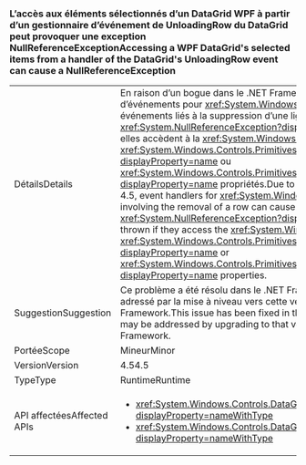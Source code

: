 ### <a name="accessing-a-wpf-datagrids-selected-items-from-a-handler-of-the-datagrids-unloadingrow-event-can-cause-a-nullreferenceexception"></a><span data-ttu-id="25a96-101">L’accès aux éléments sélectionnés d’un DataGrid WPF à partir d’un gestionnaire d’événement de UnloadingRow du DataGrid peut provoquer une exception NullReferenceException</span><span class="sxs-lookup"><span data-stu-id="25a96-101">Accessing a WPF DataGrid's selected items from a handler of the DataGrid's UnloadingRow event can cause a NullReferenceException</span></span>

|   |   |
|---|---|
|<span data-ttu-id="25a96-102">Détails</span><span class="sxs-lookup"><span data-stu-id="25a96-102">Details</span></span>|<span data-ttu-id="25a96-103">En raison d’un bogue dans le .NET Framework 4.5, les gestionnaires d’événements pour <xref:System.Windows.Controls.DataGrid> événements liés à la suppression d’une ligne peuvent entraîner un <xref:System.NullReferenceException?displayProperty=name> levée si elles accèdent à la <xref:System.Windows.Controls.DataGrid>de <xref:System.Windows.Controls.Primitives.Selector.SelectedItem?displayProperty=name> ou <xref:System.Windows.Controls.Primitives.MultiSelector.SelectedItems?displayProperty=name> propriétés.</span><span class="sxs-lookup"><span data-stu-id="25a96-103">Due to a bug in the .NET Framework 4.5, event handlers for <xref:System.Windows.Controls.DataGrid> events involving the removal of a row can cause a <xref:System.NullReferenceException?displayProperty=name> to be thrown if they access the <xref:System.Windows.Controls.DataGrid>'s <xref:System.Windows.Controls.Primitives.Selector.SelectedItem?displayProperty=name> or <xref:System.Windows.Controls.Primitives.MultiSelector.SelectedItems?displayProperty=name> properties.</span></span>|
|<span data-ttu-id="25a96-104">Suggestion</span><span class="sxs-lookup"><span data-stu-id="25a96-104">Suggestion</span></span>|<span data-ttu-id="25a96-105">Ce problème a été résolu dans le .NET Framework 4.6 et peut être adressé par la mise à niveau vers cette version du .NET Framework.</span><span class="sxs-lookup"><span data-stu-id="25a96-105">This issue has been fixed in the .NET Framework 4.6 and may be addressed by upgrading to that version of the .NET Framework.</span></span>|
|<span data-ttu-id="25a96-106">Portée</span><span class="sxs-lookup"><span data-stu-id="25a96-106">Scope</span></span>|<span data-ttu-id="25a96-107">Mineur</span><span class="sxs-lookup"><span data-stu-id="25a96-107">Minor</span></span>|
|<span data-ttu-id="25a96-108">Version</span><span class="sxs-lookup"><span data-stu-id="25a96-108">Version</span></span>|<span data-ttu-id="25a96-109">4.5</span><span class="sxs-lookup"><span data-stu-id="25a96-109">4.5</span></span>|
|<span data-ttu-id="25a96-110">Type</span><span class="sxs-lookup"><span data-stu-id="25a96-110">Type</span></span>|<span data-ttu-id="25a96-111">Runtime</span><span class="sxs-lookup"><span data-stu-id="25a96-111">Runtime</span></span>|
|<span data-ttu-id="25a96-112">API affectées</span><span class="sxs-lookup"><span data-stu-id="25a96-112">Affected APIs</span></span>|<ul><li><xref:System.Windows.Controls.DataGrid.UnloadingRow?displayProperty=nameWithType></li><li><xref:System.Windows.Controls.DataGrid.UnloadingRowDetails?displayProperty=nameWithType></li></ul>|

